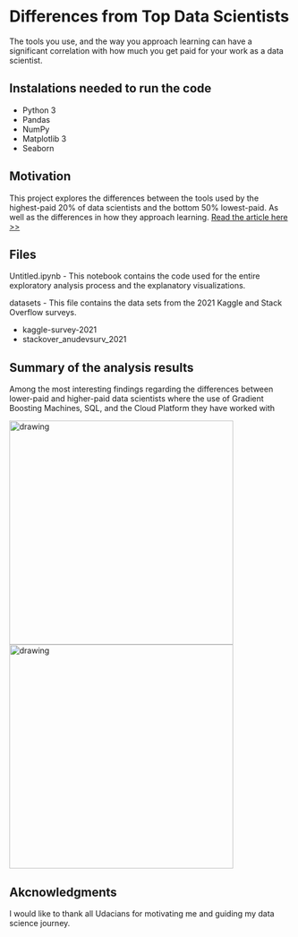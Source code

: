 # Differences from Top Data Scientists
The tools you use, and the way you approach learning can have a significant correlation with how much you get paid for your work as a data scientist.

## Instalations needed to run the code  

- Python 3
- Pandas
- NumPy
- Matplotlib 3
- Seaborn

## Motivation  

This project explores the differences between the tools used by the highest-paid 20% of data scientists and the bottom 50% lowest-paid. As well as the differences in how they approach learning.
[Read the article here >>](https://medium.com/@josepharcila/can-this-make-you-a-higher-paid-data-scientist-316081677799)  
  
## Files  

Untitled.ipynb - This notebook contains the code used for the entire exploratory analysis process and the explanatory visualizations.  

datasets - This file contains the data sets from the 2021 Kaggle and Stack Overflow surveys.  
- kaggle-survey-2021  
- stackover_anudevsurv_2021  

## Summary of the analysis results   
Among the most interesting findings regarding the differences between lower-paid and higher-paid data scientists where the use of Gradient Boosting Machines, SQL, and the Cloud Platform they have worked with

<img src="https://user-images.githubusercontent.com/39535338/145210768-cbb90d1d-9f58-453c-949c-bccbe40819ca.png" alt="drawing" width="400"/>  

<img src="https://user-images.githubusercontent.com/39535338/145210780-f7aa1689-07e3-4720-aec2-d1e1be1f03e7.png" alt="drawing" width="400"/>

## Akcnowledgments
I would like to thank all Udacians for motivating me and guiding my data science journey.
